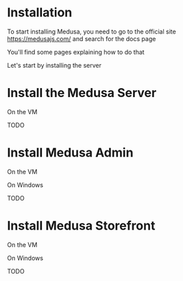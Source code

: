 # Installation

To start installing Medusa, you need to go to the official site https://medusajs.com/ and search for the docs page

You'll find some pages explaining how to do that

Let's start by installing the server

# Install the Medusa Server

On the VM

TODO

# Install Medusa Admin

On the VM

On Windows

TODO

# Install Medusa Storefront

On the VM

On Windows

TODO
